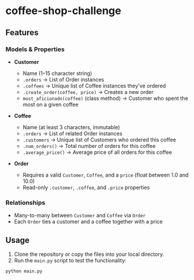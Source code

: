 # coffee-shop-challenge
##  Features

### Models & Properties

- **Customer**
  - Name (1–15 character string)
  - `.orders` → List of Order instances
  - `.coffees` → Unique list of Coffee instances they've ordered
  - `.create_order(coffee, price)` → Creates a new order
  - `most_aficionado(coffee)` (class method) → Customer who spent the most on a given coffee

- **Coffee**
  - Name (at least 3 characters, immutable)
  - `.orders` → List of related Order instances
  - `.customers` → Unique list of Customers who ordered this coffee
  - `.num_orders()` → Total number of orders for this coffee
  - `.average_price()` → Average price of all orders for this coffee

- **Order**
  - Requires a valid `Customer`, `Coffee`, and a `price` (float between 1.0 and 10.0)
  - Read-only `.customer`, `.coffee`, and `.price` properties

###  Relationships
- Many-to-many between `Customer` and `Coffee` via `Order`
- Each `Order` ties a customer and a coffee together with a price

## Usage

1. Clone the repository or copy the files into your local directory.
2. Run the `main.py` script to test the functionality:

```bash
python main.py
